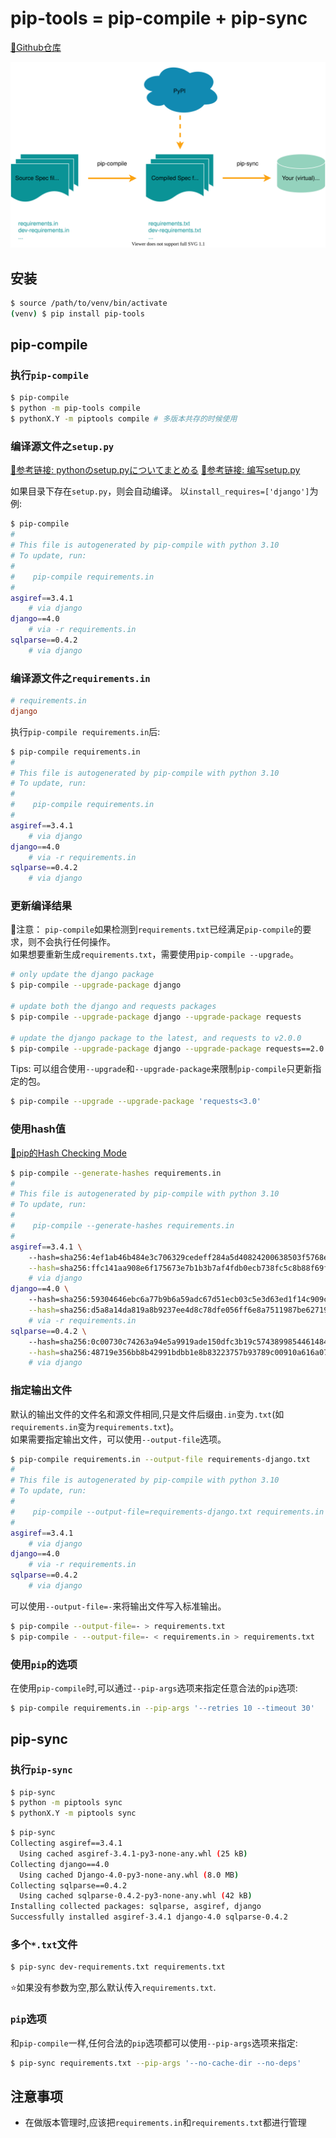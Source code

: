 # pip-tools = pip-compile + pip-sync

[🔗Github仓库](https://github.com/jazzband/pip-tools)

![overview](https://github.com/jazzband/pip-tools/raw/master/img/pip-tools-overview.svg)

## 安装

```bash
$ source /path/to/venv/bin/activate
(venv) $ pip install pip-tools
```

## pip-compile

### 执行`pip-compile`

```bash
$ pip-compile
$ python -m pip-tools compile
$ pythonX.Y -m piptools compile # 多版本共存的时候使用
```

### 编译源文件之`setup.py`

[🔗参考链接: pythonのsetup.pyについてまとめる](https://qiita.com/Tadahiro_Yamamura/items/2cbcd272a96bb3761cc8)
[🔗参考链接: 编写setup.py](https://packaging.python.org/en/latest/guides/distributing-packages-using-setuptools/#configuring-your-project)

如果目录下存在`setup.py`，则会自动编译。
以`install_requires=['django']`为例:

```bash
$ pip-compile
#
# This file is autogenerated by pip-compile with python 3.10
# To update, run:
#
#    pip-compile requirements.in
#
asgiref==3.4.1
    # via django
django==4.0
    # via -r requirements.in
sqlparse==0.4.2
    # via django
```

### 编译源文件之`requirements.in`

```ini
# requirements.in
django
```

执行`pip-compile requirements.in`后:

```bash
$ pip-compile requirements.in
#
# This file is autogenerated by pip-compile with python 3.10
# To update, run:
#
#    pip-compile requirements.in
#
asgiref==3.4.1
    # via django
django==4.0
    # via -r requirements.in
sqlparse==0.4.2
    # via django
```

### 更新编译结果

📢注意：
`pip-compile`如果检测到`requirements.txt`已经满足`pip-compile`的要求，则不会执行任何操作。  
如果想要重新生成`requirements.txt`，需要使用`pip-compile --upgrade`。

```bash
# only update the django package
$ pip-compile --upgrade-package django

# update both the django and requests packages
$ pip-compile --upgrade-package django --upgrade-package requests

# update the django package to the latest, and requests to v2.0.0
$ pip-compile --upgrade-package django --upgrade-package requests==2.0.0
```

Tips: 可以组合使用`--upgrade`和`--upgrade-package`来限制`pip-compile`只更新指定的包。

```bash
$ pip-compile --upgrade --upgrade-package 'requests<3.0'
```

### 使用hash值

[🔗pip的Hash Checking Mode](https://pip.pypa.io/en/stable/cli/pip_install/#hash-checking-mode)

```bash
$ pip-compile --generate-hashes requirements.in
#
# This file is autogenerated by pip-compile with python 3.10
# To update, run:
#
#    pip-compile --generate-hashes requirements.in
#
asgiref==3.4.1 \
    --hash=sha256:4ef1ab46b484e3c706329cedeff284a5d40824200638503f5768edb6de7d58e9 \
    --hash=sha256:ffc141aa908e6f175673e7b1b3b7af4fdb0ecb738fc5c8b88f69f055c2415214
    # via django
django==4.0 \
    --hash=sha256:59304646ebc6a77b9b6a59adc67d51ecb03c5e3d63ed1f14c909cdfda84e8010 \
    --hash=sha256:d5a8a14da819a8b9237ee4d8c78dfe056ff6e8a7511987be627192225113ee75
    # via -r requirements.in
sqlparse==0.4.2 \
    --hash=sha256:0c00730c74263a94e5a9919ade150dfc3b19c574389985446148402998287dae \
    --hash=sha256:48719e356bb8b42991bdbb1e8b83223757b93789c00910a616a071910ca4a64d
    # via django
```

### 指定输出文件

默认的输出文件的文件名和源文件相同,只是文件后缀由`.in`变为`.txt`(如`requirements.in`变为`requirements.txt`)。  
如果需要指定输出文件，可以使用`--output-file`选项。

```bash
$ pip-compile requirements.in --output-file requirements-django.txt
#
# This file is autogenerated by pip-compile with python 3.10
# To update, run:
#
#    pip-compile --output-file=requirements-django.txt requirements.in
#
asgiref==3.4.1
    # via django
django==4.0
    # via -r requirements.in
sqlparse==0.4.2
    # via django
```

可以使用`--output-file=-`来将输出文件写入标准输出。

```bash
$ pip-compile --output-file=- > requirements.txt
$ pip-compile - --output-file=- < requirements.in > requirements.txt
```

### 使用`pip`的选项

在使用`pip-compile`时,可以通过`--pip-args`选项来指定任意合法的`pip`选项:

```bash
$ pip-compile requirements.in --pip-args '--retries 10 --timeout 30'
```

## pip-sync

### 执行`pip-sync`

```bash
$ pip-sync
$ python -m piptools sync
$ pythonX.Y -m piptools sync
```

```bash
$ pip-sync
Collecting asgiref==3.4.1
  Using cached asgiref-3.4.1-py3-none-any.whl (25 kB)
Collecting django==4.0
  Using cached Django-4.0-py3-none-any.whl (8.0 MB)
Collecting sqlparse==0.4.2
  Using cached sqlparse-0.4.2-py3-none-any.whl (42 kB)
Installing collected packages: sqlparse, asgiref, django
Successfully installed asgiref-3.4.1 django-4.0 sqlparse-0.4.2
```

### 多个`*.txt`文件

```bash
$ pip-sync dev-requirements.txt requirements.txt
```

⭐️如果没有参数为空,那么默认传入`requirements.txt`.

### `pip`选项

和`pip-compile`一样,任何合法的`pip`选项都可以使用`--pip-args`选项来指定:

```bash
$ pip-sync requirements.txt --pip-args '--no-cache-dir --no-deps'
```

## 注意事项

* 在做版本管理时,应该把`requirements.in`和`requirements.txt`都进行管理
